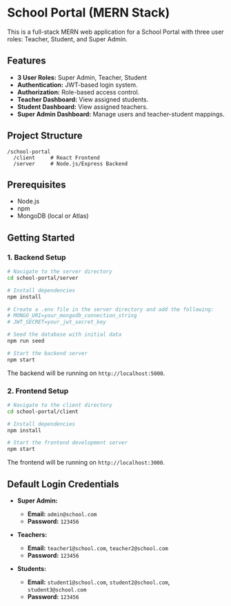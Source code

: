 # School Portal (MERN Stack)

This is a full-stack MERN web application for a School Portal with three user roles: Teacher, Student, and Super Admin.

## Features

- **3 User Roles:** Super Admin, Teacher, Student
- **Authentication:** JWT-based login system.
- **Authorization:** Role-based access control.
- **Teacher Dashboard:** View assigned students.
- **Student Dashboard:** View assigned teachers.
- **Super Admin Dashboard:** Manage users and teacher-student mappings.

## Project Structure

```
/school-portal
  /client     # React Frontend
  /server     # Node.js/Express Backend
```

## Prerequisites

- Node.js
- npm
- MongoDB (local or Atlas)

## Getting Started

### 1. Backend Setup

```bash
# Navigate to the server directory
cd school-portal/server

# Install dependencies
npm install

# Create a .env file in the server directory and add the following:
# MONGO_URI=your_mongodb_connection_string
# JWT_SECRET=your_jwt_secret_key

# Seed the database with initial data
npm run seed

# Start the backend server
npm start
```

The backend will be running on `http://localhost:5000`.

### 2. Frontend Setup

```bash
# Navigate to the client directory
cd school-portal/client

# Install dependencies
npm install

# Start the frontend development server
npm start
```

The frontend will be running on `http://localhost:3000`.

## Default Login Credentials

- **Super Admin:**
  - **Email:** `admin@school.com`
  - **Password:** `123456`

- **Teachers:**
  - **Email:** `teacher1@school.com`, `teacher2@school.com`
  - **Password:** `123456`

- **Students:**
  - **Email:** `student1@school.com`, `student2@school.com`, `student3@school.com`
  - **Password:** `123456`
